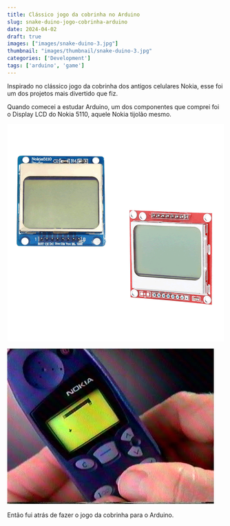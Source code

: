 ```yaml
---
title: Clássico jogo da cobrinha no Arduino
slug: snake-duino-jogo-cobrinha-arduino
date: 2024-04-02
draft: true
images: ["images/snake-duino-3.jpg"]
thumbnail: "images/thumbnail/snake-duino-3.jpg"
categories: ['Development']
tags: ['arduino', 'game']
---
```


Inspirado no clássico jogo da cobrinha dos antigos celulares Nokia,
esse foi um dos projetos mais divertido que fiz.

Quando comecei a estudar Arduino, um dos componentes que comprei foi o Display LCD do Nokia 5110, aquele Nokia tijolão mesmo.

![Display LCD Nokia 5110](display_lcd_nokia_5110.png)

![Nokia 5110](nokia-5110.jpg)

Então fui atrás de fazer o jogo da cobrinha para o Arduino.